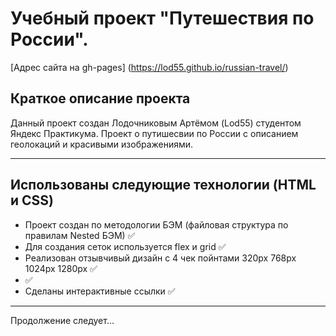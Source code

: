 Учебный проект "Путешествия по России".
=====================
[Адрес сайта на gh-pages] (https://lod55.github.io/russian-travel/)

Краткое описание проекта
-----------------------------------
Данный проект создан Лодочниковым Артёмом (Lod55) студентом Яндекс Практикума.
Проект о путишесвии по России с описанием геолокаций и красивыми изображениями.
***
Использованы следующие технологии (HTML и CSS)
-----------------------------------
* Проект создан по методологии БЭМ (файловая структура по правилам Nested БЭМ) :white_check_mark:
* Для создания сеток используется flex и grid :white_check_mark:
* Реализован отзывчивый дизайн с 4 чек пойнтами 320px 768px 1024px 1280px :white_check_mark:
*  :white_check_mark:
* Сделаны интерактивные ссылки :white_check_mark:
-----------------------------------
Продолжение следует...
